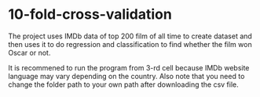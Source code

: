 # 10-fold-cross-validation
The project uses IMDb data of top 200 film of all time to create dataset and then uses it to do regression and classification to find whether the film won Oscar or not.

It is recommened to run the program from 3-rd cell because IMDb website language may vary depending on the country.
Also note that you need to change the folder path to your own path after downloading the csv file.
